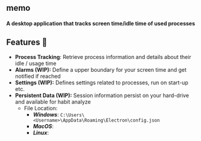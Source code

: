 ## memo

#### A desktop application that tracks screen time/idle time of used processes

## Features 🎨

- **Process Tracking**: Retrieve process information and details about their idle / usage time
- **Alarms (WIP):** Define a upper boundary for your screen time and get notified if reached
- **Settings (WIP):** Defines settings related to processes, run on start-up etc.
- **Persistent Data (WIP):** Session information persist on your hard-drive and available for habit analyze
  - File Location:
    - **_Windows_**: `C:\Users\<Username>\AppData\Roaming\Electron\config.json`
    - **_MacOS_**:
    - **_Linux_**:

